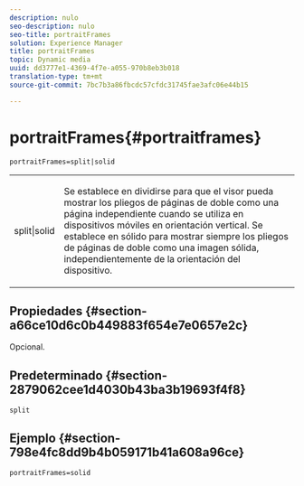 ```yaml
---
description: nulo
seo-description: nulo
seo-title: portraitFrames
solution: Experience Manager
title: portraitFrames
topic: Dynamic media
uuid: dd3777e1-4369-4f7e-a055-970b8eb3b018
translation-type: tm+mt
source-git-commit: 7bc7b3a86fbcdc57cfdc31745fae3afc06e44b15

---
```



# portraitFrames{#portraitframes}

`portraitFrames=split|solid`

<table id="table_1D425B7685D448459CD3FE8D683C813C"> 
 <tbody> 
  <tr> 
   <td colname="col1"> <p> <span class="codeph"> split|solid</span> </p> </td> 
   <td colname="col2"> <p>Se establece en <span class="codeph"> dividirse</span> para que el visor pueda mostrar los pliegos de páginas de doble como una página independiente cuando se utiliza en dispositivos móviles en orientación vertical. Se establece en <span class="codeph"> sólido</span> para mostrar siempre los pliegos de páginas de doble como una imagen sólida, independientemente de la orientación del dispositivo. </p> </td> 
  </tr> 
 </tbody> 
</table>

## Propiedades {#section-a66ce10d6c0b449883f654e7e0657e2c}

Opcional.

## Predeterminado {#section-2879062cee1d4030b43ba3b19693f4f8}

`split`

## Ejemplo {#section-798e4fc8dd9b4b059171b41a608a96ce}

`portraitFrames=solid`
